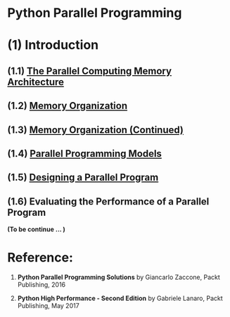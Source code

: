 # Python Parallel Programming

# (**1**) Introduction

## (**1.1**) [The Parallel Computing Memory Architecture](1.1-TheParallelComputingMemoryArchitecture.md)
## (**1.2**) [Memory Organization](1.2-MemoryOrganization.md)
## (**1.3**) [Memory Organization (Continued)](1.3-MemoryOrganizationContinued.md)
## (**1.4**) [Parallel Programming Models](1.4-ParallelProgrammingModels.md)
## (**1.5**) [Designing a Parallel Program](1.5-DesigningAParallelProgram.md)
## (**1.6**) Evaluating the Performance of a Parallel Program

**(To be continue ... )**

# Reference:

1. **Python Parallel Programming Solutions**
by Giancarlo Zaccone, Packt Publishing, 2016

2. **Python High Performance - Second Edition**
by Gabriele Lanaro, Packt Publishing, May 2017
